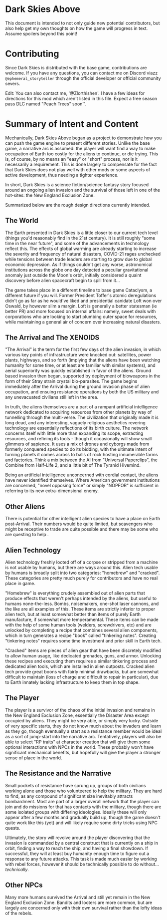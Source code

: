 # Dark Skies Above

This document is intended to not only guide new potential contributors, but also help get my own thoughts on how the game will progress in text. Assume spoilers beyond this point!

# Contributing

Since Dark Skies is distributed with the base game, contributions are welcome. If you have any questions, you can contact me on Discord viazz `@ephemeral_storyteller` through the official developer or official community severs.

Edit: You can also contact me, '@Zlorthishen'.  I have a few ideas for directions for this mod which aren't listed in this file. Expect a free season pass DLC named "Peach Trees" soon™.


# Summary of Intent and Content

Mechanically, Dark Skies Above began as a project to demonstrate how you can push the game engine to present different stories. Unlike the base game, a narrative arc is assumed: the player will want find a way to make occupation of Earth too costly for the aliens to continue, or die trying. This is, of course, by no means an "easy" or "short" process, nor is it necessarily a requirement. This is done largely to compensate for the fact that Dark Skies does not play well with other mods or some aspects of active development, thus needing a tighter experience.

In short, Dark Skies is a science fiction/science fantasy story focused around an ongoing alien invasion and the survival of those left in one of the hot-sites: the New England Exclusion Zone.

Summarized below are the rough design directions currently intended.


## The World

The Earth presented in Dark Skies is a little closer to our current tech level (things you'd reasonably find in the 21st century). It is still roughly "some time in the near future", and some of the advancements in technology reflect this. The effects of global warming are already starting to increase the severity and frequency of natural disasters, COVID-21 rages unchecked while tensions between trade leaders are starting to grow due to global economic depression. As if things couldn't get any worse, astronomical institutions across the globe one day detected a peculiar gravitational anomaly just outside the Moon's orbit, initially considered a quaint discovery before alien spacecraft begin to spill from it...

The game takes place in a different timeline to base game Cataclysm, a different future if you will. Former President Toffer's atomic deregulations didn't go as far as he would've liked and presidential canidate Loft won over Oswald, by however slim a margin.  Loft is generally a better statesman (ie better PR) and more focused on internal affairs: namely, sweet deals with corporations who are looking to start plumbing outer space for resources, while maintaining a general air of concern over increasing natural disasters. 


## The Arrival and The XENOIDS

"The Arrival" is the term for the first few days of the alien invasion, in which various key points of infrastructure were  knocked out: satellites, power plants, highways, and so forth (implying that the aliens have been watching humanity for some time, or at least are familiar with similar systems), and aerial superiority was quickly established in favor of the aliens. Ground based invasion then began, supported by deployment of bioweapons in the form of their Stray strain crystal bio-parasites. The game begins immediately after the Arrival during the ground invasion phase of alien occupation, and ensuing resistance operations by both the US military and any unevacuated civilians still left in the area.

In truth, the aliens themselves are a part of a rampant artificial intelligence network dedicated to acquiring resources from other planets by way of tunnelling through the multi-verse. The civilization that originally made it is long dead, and any interesting, vaguely religious aesthetics revering technology are essentially reflections of its birth culture. The network concerns itself with little more than expanding its scope, extracting resources, and refining its tools - though it occasionally will show small glimmers of sapience. It uses a mix of drones and cyborgs made from formerly conquered species to do its bidding, with the ultimate intent of turning planets it comes across to balls of rock hosting innumerable farms and factories. Think a mix between the AI from "Universal Paperclips", the Combine from Half-Life 2, and a little bit of The Tyranid Hivemind. 

Being an artificial intelligence unconcerned with cordial contact, the aliens have never identified themselves. Where American government institutions are concerned, "novel opposing force" or simply "NOPFOR" is sufficient in referring to its new extra-dimensional enemy. 


## Other Aliens

There is potential for other intelligent alien species to have a place on Earth post-Arrival. Their numbers would be quite limited, but scavengers who might be receptive to trade are quite possible and there may be some who are questing to help .


## Alien Technology

Alien technology freshly looted off of a corpse or stripped from a machine is not usable by humans, but there are ways around this. Alien tech usable by humans is broadly split into two categories: "homebrew" and "cracked". These categories are pretty much purely for contributors and have no real place in game.

"Homebrew" is everything crudely assembled out of alien parts that produce effects that weren't perhaps intended by the aliens, but useful to humans none-the-less. Bombs, noisemakers, one-shot laser cannons, and the like are all examples of this. These items are strictly inferior to proper alien tech, but at least somewhat better than items of purely Earth manufacture, if somewhat more temperamental. These items can be made with the help of some human tools (welders, screwdrivers, etc) and are unlocked by completing a recipe that combines several alien components, which in turn generates a recipe "book" called "tinkering notes". Creating "tinkering notes" requires some time investment and prior skill in Earth tech.

"Cracked" items are pieces of alien gear that have been discretely modified to allow human usage, like dedicated grenades, guns, and armor. Unlocking these recipes and executing them requires a similar tinkering process and dedicated alien tools, which are installed in alien outposts. Cracked alien tech provide great boons with fairly minimal drawbacks, but are somewhat difficult to maintain (loss of charge and difficult to repair in particular), due to Earth innately lacking infrastructure to keep them in top shape.


## The Player

The player is a survivor of the chaos of the initial invasion and remains in the New England Exclusion Zone, essentially the Disaster Area except occupied by aliens. They might be very able, or simply very lucky. Outside of very specific starts, they do not know much about the invaders and learn as they go, though eventually a start as a resistance member would be ideal as a sort of jump-start into the narrative arc. Tentatively, players will also be able to select "RP traits" at character creation that will give them some optional interactions with NPCs in the world. These probably won't have significant mechanical benefits, but hopefully will give the player a stronger sense of place in the world.


## The Resistance and the Narrative

Small pockets of resistance have sprung up, groups of both civilians working alone and those who volunteered to help the military. They are hard to find, as any compound of significant size inevitably attracts bombardment. Most are part of a larger overall network that the player can join and do missions for that has contacts with the military, though there are some isolated groups with differing ideologies. Ideally these will only appear after a few months and gradually build up, though the game doesn't quite work like this (yet) and will likely require some dirty tricks using NPC quests. 

Ultimately, the story will revolve around the player discovering that the invasion is commanded by a central construct that is currently on a ship in orbit, finding a way to reach the ship, and having a final showdown. If successful, they will at least buy humanity enough time to figure out a response to any future attacks. This task is made much easier by working with rebel forces, however it should be technically possible to do without... *technically*.


## Other NPCs

Many more humans survived the Arrival and still yet remain in the New England Exclusion Zone. Bandits and looters are more common, but are largely are concerned only with their own survival rather than the lofty ideas of the rebels.